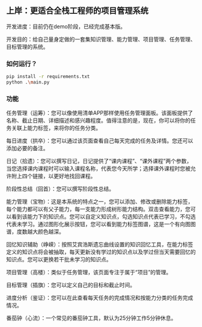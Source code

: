 ## 上岸：更适合全栈工程师的项目管理系统

开发进度：目前仍在demo阶段，已经完成基本版。

开发目的：给自己量身定做的一套集知识管理、能力管理、项目管理、任务管理、目标管理的系统。

### 如何运行？

```bash
pip install -r requirements.txt
python .\main.py
```

### 功能


任务管理（运筹）：您可以像使用清单APP那样使用任务管理面板。该面板提供了名称、截止日期、详细描述和感兴趣程度。值得注意的是，现在，你可以将你的任务关联上能力标签，来将你的任务分类。

每日进度（拱卒）：您可以通过该页面查看自己每天完成的任务及详情。您还可以添加必要的备注。

日记（拾遗）：您可以撰写日记，日记提供了“课内课程”、“课外课程”两个参数，当您选择课内课程时可以输入课程名称，代表您今天所学；选择课外课程时您被允许附上四个链接，以更好地找回课程。

阶段性总结（回首）：您可以撰写阶段性总结。

能力管理（宝物）：这是本系统的特点之一，您可以添加、修改或删除能力标签，每个能力都可以有父子能力，每一支能力形成树形能力结构。双击查看能力，您可以看到该能力下的知识点。您可以自定义知识点，勾选知识点代表已学习，不勾选代表未学习。通过图形化展示按钮，您可以看到能力标签图谱，这是一个有向图图谱，度数越大颜色越深。

回忆知识辅助（峥嵘）：按照艾宾浩斯遗忘曲线设置的知识回忆工具，在能力标签定义的知识点将会被抽取，每天更新没有学过的知识点以及学过但当天需要回忆的知识点。您可以更换若干批未学习的知识点。

项目管理（高楼）：类似于任务管理，该页面专注于属于“项目”的管理。

目标管理（插旗）：您可以定义自己的目标和截止时间。

进度分析（鉴证）：您可以在此查看每天任务的完成情况和按能力分类的任务完成情况。

番茄钟（心流）：一个常见的番茄钟工具，默认为25分钟工作5分钟休息。